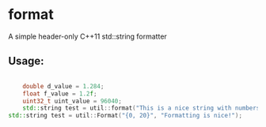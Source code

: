 format
======

A simple header-only C++11 std::string formatter

Usage:
------

```c++

	double d_value = 1.284;
	float f_value = 1.2f;
	uint32_t uint_value = 96040;
	std::string test = util::format("This is a nice string with numbers {0} and strings {1} nicely formatted {2} hehe da {3}", 123, f_value, d_value, uint_value);
std::string test = util::Format("{0, 20}", "Formatting is nice!");
```
